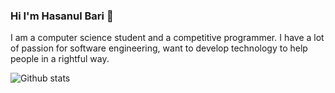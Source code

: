 ### Hi I'm Hasanul Bari 👋


I am a computer science student and a competitive programmer. I have a lot of passion for software engineering, want to develop technology to help people in a rightful way.

![Github stats](https://github-readme-stats.vercel.app/api?username=Hasanul-Bari)



<!--
**Hasanul-Bari/Hasanul-Bari** is a ✨ _special_ ✨ repository because its `README.md` (this file) appears on your GitHub profile.

Here are some ideas to get you started:

- 🔭 I’m currently working on ...
- 🌱 I’m currently learning ...
- 👯 I’m looking to collaborate on ...
- 🤔 I’m looking for help with ...
- 💬 Ask me about ...
- 📫 How to reach me: ...
- 😄 Pronouns: ...
- ⚡ Fun fact: ...
-->

